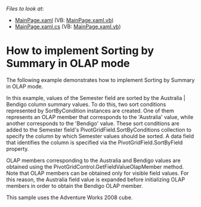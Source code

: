 <!-- default file list -->
*Files to look at*:

* [MainPage.xaml](./CS/DXPivotGrid_OLAPSortByColumn/MainPage.xaml) (VB: [MainPage.xaml.vb](./VB/DXPivotGrid_OLAPSortByColumn/MainPage.xaml.vb))
* [MainPage.xaml.cs](./CS/DXPivotGrid_OLAPSortByColumn/MainPage.xaml.cs) (VB: [MainPage.xaml.vb](./VB/DXPivotGrid_OLAPSortByColumn/MainPage.xaml.vb))
<!-- default file list end -->
# How to implement Sorting by Summary in OLAP mode


<p>The following example demonstrates how to implement Sorting by Summary in OLAP mode.</p><p>In this example, values of the Semester field are sorted by the Australia | Bendigo column summary values. To do this, two sort conditions represented by SortByCondition instances are created. One of them represents an OLAP member that corresponds to the 'Australia' value, while another corresponds to the 'Bendigo' value. These sort conditions are added to the Semester field's PivotGridField.SortByConditions collection to specify the column by which Semester values should be sorted. A data field that identifies the column is specified via the PivotGridField.SortByField property.</p><p>OLAP members corresponding to the Australia and Bendigo values are obtained using the PivotGridControl.GetFieldValueOlapMember method. Note that OLAP members can be obtained only for visible field values. For this reason, the Australia field value is expanded before initializing OLAP members in order to obtain the Bendigo OLAP member.</p><p>This sample uses the Adventure Works 2008 cube.<br />
</p><br />


<br/>



